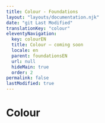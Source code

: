 ```yaml
---
title: Colour - Foundations
layout: "layouts/documentation.njk"
date: "git Last Modified"
translationKey: "colour"
eleventyNavigation:
  key: colourEN
  title: Colour — coming soon
  locale: en
  parent: foundationsEN
  url: null
  hideMain: true
  order: 2
permalink: false
lastModified: true
---
```


# Colour